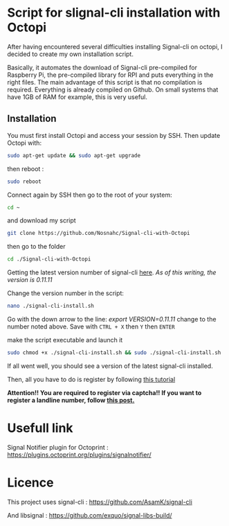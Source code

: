 # Script for slignal-cli installation with Octopi

After having encountered several difficulties installing Signal-cli on octopi, I decided to create my own installation script.

Basically, it automates the download of Signal-cli pre-compiled for Raspberry Pi, the pre-compiled library for RPI and puts everything in the right files.
The main advantage of this script is that no compilation is required. Everything is already compiled on Github.
On small systems that have 1GB of RAM for example, this is very useful.

## Installation

You must first install Octopi and access your session by SSH.
Then update Octopi with:
```sh
sudo apt-get update && sudo apt-get upgrade
```
then reboot :
```sh
sudo reboot
```

Connect again by SSH then go to the root of your system:
```sh
cd ~
```
and download my script
```sh
git clone https://github.com/Nosnahc/Signal-cli-with-Octopi
```
then go to the folder 
```sh
cd ./Signal-cli-with-Octopi
```
Getting the latest version number of signal-cli [here](https://github.com/AsamK/signal-cli/releases/).
_As of this writing, the version is 0.11.11_

Change the version number in the script:
```sh
nano ./signal-cli-install.sh
```
Go with the down arrow to the line: _export VERSION=0.11.11_ change to the number noted above.
Save with ```CTRL + X``` then ```Y``` then ```ENTER```

make the script executable and launch it 
```sh
sudo chmod +x ./signal-cli-install.sh && sudo ./signal-cli-install.sh
```

If all went well, you should see a version of the latest signal-cli installed.

Then, all you have to do is register by following [this tutorial](https://github.com/AsamK/signal-cli#usage)

**Attention!! You are required to register via captcha!!
If you want to register a landline number, follow [this post.](https://github.com/AsamK/signal-cli/issues/1202#issuecomment-1508810292)**

# Usefull link
Signal Notifier plugin for Octoprint : https://plugins.octoprint.org/plugins/signalnotifier/

# Licence

This project uses signal-cli : https://github.com/AsamK/signal-cli

And libsignal : https://github.com/exquo/signal-libs-build/
